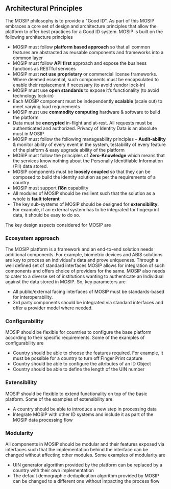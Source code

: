 ## Architectural Principles

The MOSIP philosophy is to provide a "Good ID". As part of this MOSIP embraces a core set of design and architecture principles that allow the platform to offer best practices for a Good ID system. MOSIP is built on the following architecture principles

* MOSIP must follow **platform based approach** so that all common features are abstracted as reusable components and frameworks into a common layer
* MOSIP must follow **API first** approach and expose the business functions as RESTful services
* MOSIP must **not use proprietary** or commercial license frameworks. Where deemed essential, such components must be encapsulated to enable their replacement if necessary (to avoid vendor lock-in)
* MOSIP must use **open standards** to expose it’s functionality (to avoid technology lock-in)
* Each MOSIP component must be independently **scalable** (scale out) to meet varying load requirements
* MOSIP must use **commodity computing** hardware & software to build the platform
* Data must be **encrypted** in-flight and at-rest. All requests must be authenticated and authorized. Privacy of Identity Data is an absolute must in MOSIP
* MOSIP must follow the following manageability principles – **Audit-ability** & monitor ability of every event in the system, testability of every feature of the platform & easy upgrade ability of the platform
* MOSIP must follow the principles of **Zero-Knowledge** which means that the services know nothing about the Personally Identifiable Information (PII) data stored.
* MOSIP components must be **loosely coupled** so that they can be composed to build the identity solution as per the requirements of a country
* MOSIP must support **i18n** capability
* All modules of MOSIP should be resilient such that the solution as a whole is **fault tolerant**
* The key sub-systems of MOSIP should be designed for **extensibility**. For example, if an external system has to be integrated for fingerprint data, it should be easy to do so.

The key design aspects considered for MOSIP are

### Ecosystem approach
The MOSIP platform is a framework and an end-to-end solution needs additional components. For example, biometric devices and ABIS solutions are key to process an individual's data and prove uniqueness. Through a well defined set of standard interfaces MOSIP allows for integration of such components and offers choice of providers for the same. MOSIP also needs to cater to a diverse set of institutions wanting to authenticate an Individual against the data stored in MOSIP.
So, key parameters are
* All public/external facing interfaces of MOSIP must be standards-based for interoperability.
* 3rd party components should be integrated via standard interfaces and offer a provider model where needed. 

### Configurability
MOSIP should be flexible for countries to configure the base platform according to their specific requirements. Some of the examples of configurability are

* Country should be able to choose the features required. For example, it must be possible for a country to turn off Finger Print capture
* Country should be able to configure the attributes of an ID Object
* Country should be able to define the length of the UIN number

### Extensibility
MOSIP should be flexible to extend functionality on top of the basic platform. Some of the examples of extensibility are

* A country should be able to introduce a new step in processing data
* Integrate MOSIP with other ID systems and include it as part of the MOSIP data processing flow

### Modularity
All components in MOSIP should be modular and their features exposed via interfaces such that the implementation behind the interface can be changed without affecting other modules. Some examples of modularity are

* UIN generator algorithm provided by the platform can be replaced by a country with their own implementation
* The default demographic deduplication algorithm provided by MOSIP can be changed to a different one without impacting the process flow
